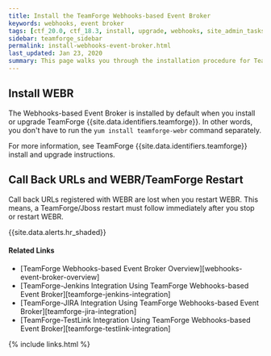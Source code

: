 ```yaml
---
title: Install the TeamForge Webhooks-based Event Broker
keywords: webhooks, event broker
tags: [ctf_20.0, ctf_18.3, install, upgrade, webhooks, site_admin_tasks, integration, event_broker, webr]
sidebar: teamforge_sidebar
permalink: install-webhooks-event-broker.html
last_updated: Jan 23, 2020
summary: This page walks you through the installation procedure for TeamForge Webhooks-based Event Broker (WEBR).
---
```

## Install WEBR
The Webhooks-based Event Broker is installed by default when you install or upgrade TeamForge {{site.data.identifiers.teamforge}}. In other words, you don't have to run the `yum install teamforge-webr` command separately.

For more information, see TeamForge {{site.data.identifiers.teamforge}} install and upgrade instructions.

## Call Back URLs and WEBR/TeamForge Restart
<!-- Artifact artf394594 : [DOC TASK]When WEBR service is restarted/stopped, CTF should also be restarted -->

Call back URLs registered with WEBR are lost when you restart WEBR. This means, a TeamForge/Jboss restart must follow immediately after you stop or restart WEBR.

<!-- <div class="panel panel-info">
<div class="panel-heading">Before You Begin</div>
<div class="panel-body" markdown="1">
* From TeamForge 19.3, TeamForge Webhooks-based Event Broker is installed automatically when you install/upgrade TeamForge. In other words, you don't have to run the command `yum install teamforge-webr` separately.
* You should have the TeamForge installation respository configured as part of the TeamForge installation. 
</div>
</div>

Do this on the TeamForge Application Server to install the Webhooks-based Event Broker. 

1. Run this command:

   ```shell
   yum install teamforge
   ````

2. Add the Webhooks-based Event Broker services (`webr` and `webr-database`) to the **host:SERVICES** token in `site-options.conf` file. 

   For example:
   ```
   host:SERVICES=ctfcore ctfcore-database ctfcore-datamart search mail etl binary reviewboard reviewboard-database reviewboard-adapter cliserver webr webr-database
   ````
3. {% include installupgrade/deploy_services_without_note.html %} -->


{{site.data.alerts.hr_shaded}}
#### Related Links

* [TeamForge Webhooks-based Event Broker Overview][webhooks-event-broker-overview]
* [TeamForge-Jenkins Integration Using TeamForge Webhooks-based Event Broker][teamforge-jenkins-integration]
* [TeamForge-JIRA Integration Using TeamForge Webhooks-based Event Broker][teamforge-jira-integration]
* [TeamForge-TestLink Integration Using TeamForge Webhooks-based Event Broker][teamforge-testlink-integration]

{% include links.html %}



